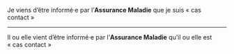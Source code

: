 Je viens d’être informé·e par l’**Assurance Maladie** que je suis « cas contact »

---

Il ou elle vient d’être informé·e par l’**Assurance Maladie** qu’il ou elle est « cas contact »
